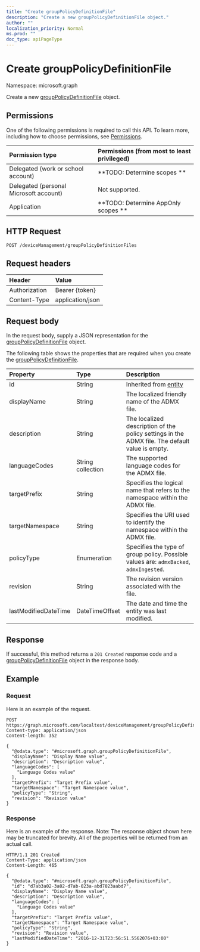 ```yaml
---
title: "Create groupPolicyDefinitionFile"
description: "Create a new groupPolicyDefinitionFile object."
author: ""
localization_priority: Normal
ms.prod: ""
doc_type: apiPageType
---
```


# Create groupPolicyDefinitionFile

Namespace: microsoft.graph

Create a new [groupPolicyDefinitionFile](../resources/grouppolicydefinitionfile.md) object.

## Permissions
One of the following permissions is required to call this API. To learn more, including how to choose permissions, see [Permissions](/concepts/permissions-reference.md).

|Permission type|Permissions (from most to least privileged)|
|:---|:---|
|Delegated (work or school account)|**TODO: Determine scopes **|
|Delegated (personal Microsoft account)|Not supported.|
|Application|**TODO: Determine AppOnly scopes **|

## HTTP Request
<!-- {
  "blockType": "ignored"
}
-->
``` http
POST /deviceManagement/groupPolicyDefinitionFiles
```

## Request headers
|Header|Value|
|:---|:---|
|Authorization|Bearer {token}|
|Content-Type|application/json|

## Request body
In the request body, supply a JSON representation for the [groupPolicyDefinitionFile](../resources/grouppolicydefinitionfile.md) object.

The following table shows the properties that are required when you create the [groupPolicyDefinitionFile](../resources/grouppolicydefinitionfile.md).

|Property|Type|Description|
|:---|:---|:---|
|id|String| Inherited from [entity](../resources/entity.md)|
|displayName|String|The localized friendly name of the ADMX file.|
|description|String|The localized description of the policy settings in the ADMX file. The default value is empty.|
|languageCodes|String collection|The supported language codes for the ADMX file.|
|targetPrefix|String|Specifies the logical name that refers to the namespace within the ADMX file.|
|targetNamespace|String|Specifies the URI used to identify the namespace within the ADMX file.|
|policyType|Enumeration|Specifies the type of group policy. Possible values are: `admxBacked`, `admxIngested`.|
|revision|String|The revision version associated with the file.|
|lastModifiedDateTime|DateTimeOffset|The date and time the entity was last modified.|



## Response
If successful, this method returns a `201 Created` response code and a [groupPolicyDefinitionFile](../resources/grouppolicydefinitionfile.md) object in the response body.

## Example

### Request
Here is an example of the request.
<!-- {
  "blockType": "request",
  "name": "create_grouppolicydefinitionfile_from_"
}
-->
``` http
POST https://graph.microsoft.com/localtest/deviceManagement/groupPolicyDefinitionFiles
Content-type: application/json
Content-length: 352

{
  "@odata.type": "#microsoft.graph.groupPolicyDefinitionFile",
  "displayName": "Display Name value",
  "description": "Description value",
  "languageCodes": [
    "Language Codes value"
  ],
  "targetPrefix": "Target Prefix value",
  "targetNamespace": "Target Namespace value",
  "policyType": "String",
  "revision": "Revision value"
}
```

### Response
Here is an example of the response. Note: The response object shown here may be truncated for brevity. All of the properties will be returned from an actual call.
<!-- {
  "blockType": "response",
  "truncated": true,
  "@odata.type": "microsoft.graph.grouppolicydefinitionfile"
}
-->
``` http
HTTP/1.1 201 Created
Content-Type: application/json
Content-Length: 465

{
  "@odata.type": "#microsoft.graph.groupPolicyDefinitionFile",
  "id": "d7ab3a02-3a02-d7ab-023a-abd7023aabd7",
  "displayName": "Display Name value",
  "description": "Description value",
  "languageCodes": [
    "Language Codes value"
  ],
  "targetPrefix": "Target Prefix value",
  "targetNamespace": "Target Namespace value",
  "policyType": "String",
  "revision": "Revision value",
  "lastModifiedDateTime": "2016-12-31T23:56:51.5562076+03:00"
}
```

